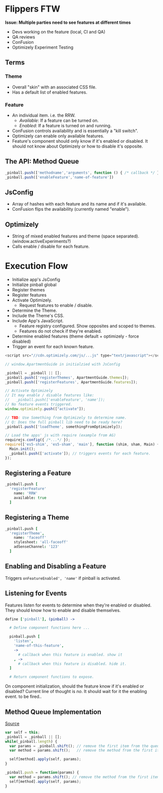 # Flippers FTW

**Issue: Multiple parties need to see features at different times**

* Devs working on the feature (local, CI and QA)
* QA reviews
* ConFusion
* Optimizely Experiment Testing

## Terms

### Theme
* Overall "skin" with an associated CSS file.
* Has a default list of enabled features.

### Feature
* An individual item. i.e. the RRW.
  * *Available*: If a feature can be turned on.
  * *Enabled*: If a feature is turned on and running.
* ConFusion controls availability and is essentially a "kill switch".
* Optimizely can enable only available features.
* Feature's component should only know if it's enabled or disabled. It should
  not know about Optimizely or how to disable it's opposite.

## The API: Method Queue

```js
_pinball.push(['methodname','arguments', function () { /* callback */ }])
_pinball.push(['enableFeature','name-of-feature'])
```

## JsConfig
* Array of hashes with each feature and its name and if it's available.
* ConFusion flips the availability (currently named "enable").

## Optimizely
* String of mixed enabled features and theme (space separated). (window.activeExperiments?)
* Calls enable / disable for each feature.

# Execution Flow

- Initialize app's JsConfig
- Initialize pinball global
- Register themes
- Register features
- Activate Optimizely.
    - Request features to enable / disable.
- Determine the Theme.
- Include the Theme's CSS.
- Include App's JavaScript.
    - Feature registry configured. Show opposites and scoped to themes.
    - Features do not check if they're enabled.
- Determine enabled features (theme default + optimizely - force disabled)
- Trigger an event for each known feature.

```js
<script src="//cdn.optimizely.com/js/...js" type="text/javascript"></script>

// window.ApartmentGuide in initialzied with JsConfig

_pinball = _pinball || [];
_pinball.push(['registerThemes', ApartmentGuide.themes]);
_pinball.push(['registerFeatures', ApartmentGuide.features]);

// Activate Optimizely
// It may enable / disable features like:
//   _pinball.push(['enableFeature', 'name']);
// No feature events triggered.
window.optimizely.push(["activate"]);

// TBD: Use Something from Optimizely to determine name.
// Q: Does the full pinball lib need to be ready here?
_pinball.push(['loadTheme', somethingFromOptimizely]);

// Load the apps' js with require (example from AG)
requirejs.config({ /*...*/ });
require(['es5-shim', 'es5-sham', 'main'], function (shim, sham, Main) {
  Main.init();
  _pinball.push(['activate']); // triggers events for each feature.
});
```

## Registering a Feature
```coffee
_pinball.push [
  'registerFeature'
    name: 'RRW'
    available: true
  ]
```

## Registering a Theme
```coffee
_pinball.push [
  'registerTheme',
    name: 'faceoff'
    stylesheet: 'all-faceoff'
    adSenseChannel: '123'
  ]
```

## Enabling and Disabling a Feature

Triggers `onFeatureEnabled', 'name'` if pinball is activated.

## Listening for Events

Features listen for events to determine when they're enabled or disabled. They should know how to enable and disable themselves.

```coffee
define ['pinball'], (pinball) ->

  # Define component functions here ...

  pinball.push [
    'listen',
    'name-of-this-feature',
    ->
      # callback when this feature is enabled. show it
    , ->
      # callback when this feature is disabled. hide it.
  ]

  # Return component functions to expose.
```

On component initialization, should the feature know if it's enabled or disabled? Current line of thought is *no*. It should wait for it the enabling event. to be fired..


## Method Queue Implementation

[Source](http://calendar.perfplanet.com/2012/the-non-blocking-script-loader-pattern/)

```js
var self = this;
_pinball = _pinball || [];
while(_pinball.length) {
  var params = _pinball.shift(); // remove the first item from the queue
  var method = params.shift();   // remove the method from the first item

  self[method].apply(self, params);
}

_pinball.push = function(params) {
  var method = params.shift(); // remove the method from the first item
  self[method].apply(self, params);
}
```
